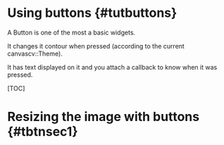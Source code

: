 Using buttons {#tutbuttons}
=============

A Button is one of the most a basic widgets.

It changes it contour when pressed (according to the current canvascv::Theme).

It has text displayed on it and you attach a callback to know when it was pressed.

[TOC]

# Resizing the image with buttons {#tbtnsec1}

